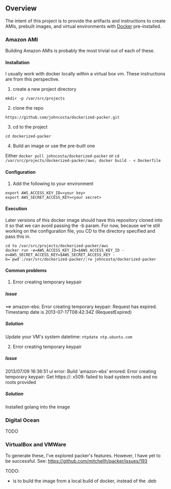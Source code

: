 ## Overview
The intent of this project is to provide the artifacts and instructions to
create AMIs, prebuilt images, and virtual environments with [Docker][0]
pre-installed.

### Amazon AMI
Building Amazon AMIs is probably the most trivial out of each of these.

#### Installation
I usually work with docker locally within a virtual box vm.  These instructions
are from this perspective.

1) create a new project directory

`mkdir -p /var/src/projects`

2) clone the repo

`https://github.com/johncosta/dockerized-packer.git`

3) cd to the project

`cd dockerized-packer`

4) Build an image or use the pre-built one

Either `docker pull johncosta/dockerized-packer` or `cd /var/src/projects/dockerized-packer/aws; docker build - < Dockerfile`

#### Configuration

1) Add the following to your environment

```
export AWS_ACCESS_KEY_ID=<your key>
export AWS_SECRET_ACCESS_KEY=<your secret>
```

#### Execution

Later versions of this docker image should have this repository cloned into it
so that we can avoid passing the -b param.  For now, because we're still working
on the configuraiton file, you CD to the directory specified and pass this in.
```
cd to /var/src/projects/dockerized-packer/aws
docker run -e=AWS_ACCESS_KEY_ID=$AWS_ACCESS_KEY_ID -e=AWS_SECRET_ACCESS_KEY=$AWS_SECRET_ACCESS_KEY -b=`pwd`:/var/src/dockerized-packer/:rw johncosta/dockerized-packer
````

#### Common problems

1) Error creating temporary keypair

##### Issue

==> amazon-ebs: Error creating temporary keypair: Request has expired. Timestamp date is 2013-07-17T08:42:34Z (RequestExpired)

##### Solution

Update your VM's system datetime: `ntpdate ntp.ubuntu.com`

2) Error creating temporary keypair

##### Issue

2013/07/09 16:36:51 ui error: Build 'amazon-ebs' errored: Error creating temporary keypair: Get https://<omitted>: x509: failed to load system roots and no roots provided

##### Solution

Installed golang into the image

### Digital Ocean
TODO

### VirtualBox and VMWare

To generate these, I've explored packer's features.  However, I have yet to be successful.  See: https://github.com/mitchellh/packer/issues/193


TODO: 
  * is to build the image from a local build of docker, instead of the .deb

[0]: http://docker.io